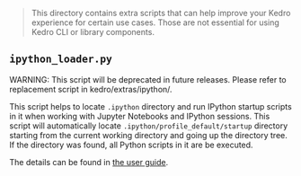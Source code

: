 > This directory contains extra scripts that can help improve your Kedro experience for certain use cases. Those are not essential for using Kedro CLI or library components.


## `ipython_loader.py`
WARNING: This script will be deprecated in future releases. Please refer to replacement script in kedro/extras/ipython/.

This script helps to locate `.ipython` directory and run IPython startup scripts in it when working with Jupyter Notebooks and IPython sessions. This script will automatically locate `.ipython/profile_default/startup` directory starting from the current working directory and going up the directory tree. If the directory was found, all Python scripts in it are be executed.

The details can be found in [the user guide](https://kedro.readthedocs.io/en/stable/04_user_guide/11_ipython.html#ipython-loader).
